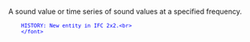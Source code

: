﻿A sound value or time series of sound values at a specified frequency.

> <font color="#0000ff" size="-1">
    	HISTORY: New entity in IFC 2x2.<br>
    	</font>